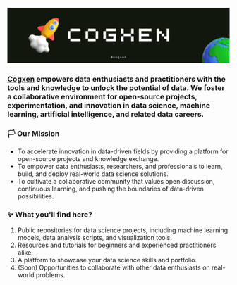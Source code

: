 ![GitHub Banner](/assets/banner.png)

  
### [Cogxen](https://github.com/cogxen) empowers data enthusiasts and practitioners with the tools and knowledge to unlock the potential of data. We foster a collaborative environment for open-source projects, experimentation, and innovation in data science, machine learning, artificial intelligence, and related data careers.


### 🏳️ Our Mission

- To accelerate innovation in data-driven fields by providing a platform for open-source projects and knowledge exchange.
- To empower data enthusiasts, researchers, and professionals to learn, build, and deploy real-world data science solutions.
- To cultivate a collaborative community that values open discussion, continuous learning, and pushing the boundaries of data-driven possibilities.

### ✨ What you'll find here?

1. Public repositories for data science projects, including machine learning models, data analysis scripts, and visualization tools.
2. Resources and tutorials for beginners and experienced practitioners alike.
3. A platform to showcase your data science skills and portfolio.
4. (Soon) Opportunities to collaborate with other data enthusiasts on real-world problems.
